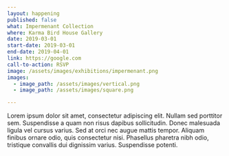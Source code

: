```yaml
---
layout: happening
published: false
what: Impermenant Collection
where: Karma Bird House Gallery
date: 2019-03-01
start-date: 2019-03-01
end-date: 2019-04-01
link: https://google.com
call-to-action: RSVP
image: /assets/images/exhibitions/impermenant.png
images:
  - image_path: /assets/images/vertical.png
  - image_path: /assets/images/square.png

---
```


Lorem ipsum dolor sit amet, consectetur adipiscing elit. Nullam sed porttitor sem. Suspendisse a quam non risus dapibus sollicitudin. Donec malesuada ligula vel cursus varius. Sed at orci nec augue mattis tempor. Aliquam finibus ornare odio, quis consectetur nisi. Phasellus pharetra nibh odio, tristique convallis dui dignissim varius. Suspendisse potenti.